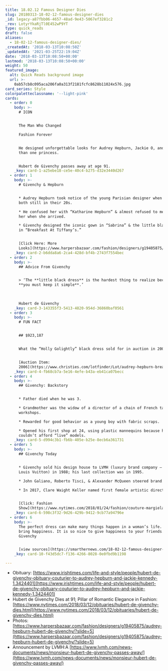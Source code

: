 ```yaml
---
title: 18.02.12 Famous Designer Dies
slug: 20180313-18-02-12-famous-designer-dies
_id: legacy-a87fbb06-4657-48ad-9e43-5067ef3281c2
_rev: LotyrYkaRjTl0E452wP9YT
type: quick_reads
draft: false
aliases:
  - 18-02-12-famous-designer-dies/
_createdAt: '2018-03-13T10:08:50Z'
_updatedAt: '2021-03-25T22:19:04Z'
date: '2018-03-13T10:08:50+00:00'
lastmod: '2018-03-13T10:08:50+00:00'
weight: 50
featured_image:
  alt: Quick Reads background image
  url: >-
    0ab57cb8c095aca206fa0a313f2181fcfc8628b11024x576.jpg
card_series: Style
colorpaletteclassname: '--light-pink'
cards:
  - order: 0
    body: >-
      # ICON


      The Man Who Changed  

      Fashion Forever


      He designed unforgettable looks for Audrey Hepburn, Jackie O, and more
      than one princess.


      Hubert de Givenchy passes away at age 91.
    _key: card-1-a25ebe18-ce5e-40c4-b275-d32e3440d267
  - order: 1
    body: >-
      # Givenchy & Hepburn


      * Audrey Hepburn took notice of the young Parisian designer when they were
      both still in their 20s.

      * He confused her with “Katharine Hepburn” & almost refused to meet with
      her when she arrived.

      * Givenchy designed the iconic gown in “Sabrina” & the little black dress
      in “Breakfast At Tiffany’s.”


      [Click Here: More
      Looks](https://www.harpersbazaar.com/fashion/designers/g19405875/audrey-hepburn-hubert-de-givenchy/?slide=2)
    _key: card-2-b6dda8a6-2ca4-428d-bf4b-2743f7554bec
  - order: 2
    body: >-
      ## Advice From Givenchy


      > ‘The **little black dress** is the hardest thing to realize because
      **you must keep it simple**.’  
        
        
        
      Hubert de Givenchy
    _key: card-3-143355f3-5413-4820-954d-36860baf0561
  - order: 3
    body: >-
      # FUN FACT


      ## $923,187


      What the “Holly Golightly” black dress sold for in auction in 2006.


      [Auction Item:
      2006](https://www.christies.com/lotfinder/Lot/audrey-hepburn-breakfast-at-tiffanys-1961-4832498-details.aspx)
    _key: card-4-fb68cb7a-5e16-4efe-b43a-eb41ca07becc
  - order: 4
    body: >-
      ## Givenchy: Backstory


      * Father died when he was 3.

      * Grandmother was the widow of a director of a chain of French tapestry
      workshops.

      * Rewarded for good behavior as a young boy with fabric scraps.

      * Opened his first shop at 24, using plastic mannequins because he
      couldn’t afford “live” models.
    _key: card-5-d994c3b1-fb6b-405e-b25e-8ecb6a361731
  - order: 5
    body: >-
      ## Givenchy Today


      * Givenchy sold his design house to LVMH (luxury brand company – includes
      Louis Vuitton) in 1988; his last collection was in 1995.

      * John Galiano, Roberto Tisci, & Alexander McQueen steered brand.

      * In 2017, Clare Waight Keller named first female artistic director.


      [Click: Fashion
      Show](https://www.nytimes.com/2018/01/24/fashion/couture-margiela-galliano-givenchy.html)
    _key: card-6-598c3f32-9d26-429b-9412-9cb77a94796e
  - order: 6
    body: >-
      The perfect dress can make many things happen in a woman’s life. It can
      bring happiness. It is so nice to give happiness to your friends.’
      Givenchy


      [view sources](https://smarthernews.com/18-02-12-famous-designer-dies/)
    _key: card-10-f43d5dc7-f136-4266-8028-0e0fbd9b1198

---
```

* Obituary: [https://www.irishtimes.com/life-and-style/people/hubert-de-givenchy-obituary-couturier-to-audrey-hepburn-and-jackie-kennedy-1.3424401](https://www.irishtimes.com/life-and-style/people/hubert-de-givenchy-obituary-couturier-to-audrey-hepburn-and-jackie-kennedy-1.3424401)
* Hubert de Givenchy Dies at 91; Pillar of Romantic Elegance in Fashion: [https://www.nytimes.com/2018/03/12/obituaries/hubert-de-givenchy-dies.html](https://www.nytimes.com/2018/03/12/obituaries/hubert-de-givenchy-dies.html)
* Photos: [https://www.harpersbazaar.com/fashion/designers/g19405875/audrey-hepburn-hubert-de-givenchy/?slide=5](https://www.harpersbazaar.com/fashion/designers/g19405875/audrey-hepburn-hubert-de-givenchy/?slide=5)
* Announcement by LVMH:A [https://www.lvmh.com/news-documents/news/monsieur-hubert-de-givenchy-passes-away/](https://www.lvmh.com/news-documents/news/monsieur-hubert-de-givenchy-passes-away/)